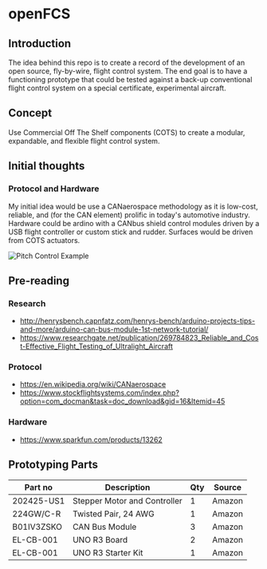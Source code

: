 # openFCS

## Introduction

The idea behind this repo is to create a record of the development of an open source, fly-by-wire, flight control system.  The end goal is to have a functioning prototype that could be tested against a back-up conventional flight control system on a special certificate, experimental aircraft.

## Concept

Use Commercial Off The Shelf components (COTS) to create a modular, expandable, and flexible flight control system.

## Initial thoughts

### Protocol and Hardware

My initial idea would be use a CANaerospace methodology as it is low-cost, reliable, and (for the CAN element) prolific in today's automotive industry.  Hardware could be ardino with a CANbus shield control modules driven by a USB flight controller or custom stick and rudder.  Surfaces would be driven from COTS actuators.

![Pitch Control Example](pitch_cotnrol.png)

## Pre-reading

### Research

- http://henrysbench.capnfatz.com/henrys-bench/arduino-projects-tips-and-more/arduino-can-bus-module-1st-network-tutorial/
- https://www.researchgate.net/publication/269784823_Reliable_and_Cost-Effective_Flight_Testing_of_Ultralight_Aircraft

### Protocol

- https://en.wikipedia.org/wiki/CANaerospace
- https://www.stockflightsystems.com/index.php?option=com_docman&task=doc_download&gid=16&Itemid=45

### Hardware

- https://www.sparkfun.com/products/13262

## Prototyping Parts

| Part no    | Description                  | Qty      | Source    |
| ---------- | ---------------------------- | -------- | --------- |
| 202425-US1 | Stepper Motor and Controller | 1        | Amazon    |
| 224GW/C-R  | Twisted Pair, 24 AWG         | 1        | Amazon    |
| B01IV3ZSKO | CAN Bus Module               | 3        | Amazon    |
| EL-CB-001  | UNO R3 Board                 | 2        | Amazon    |
| EL-CB-001  | UNO R3 Starter Kit           | 1        | Amazon    |
